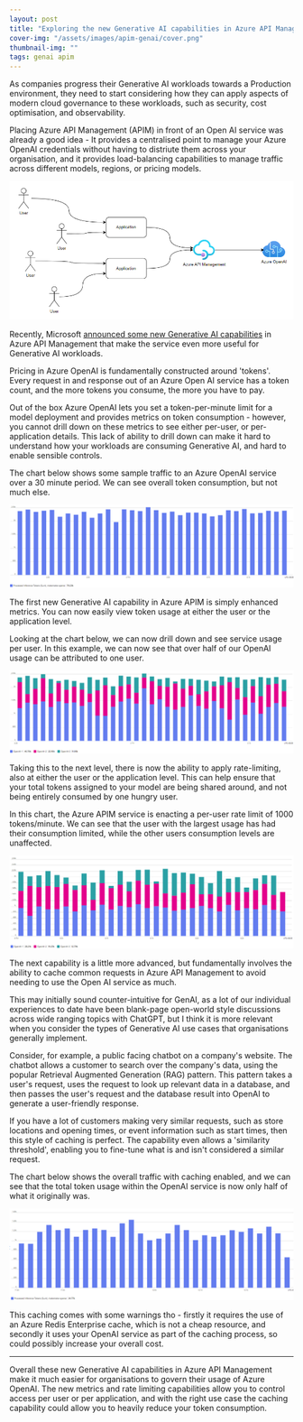 ```yaml
---
layout: post
title: "Exploring the new Generative AI capabilities in Azure API Management"
cover-img: "/assets/images/apim-genai/cover.png"
thumbnail-img: ""
tags: genai apim
---
```


As companies progress their Generative AI workloads towards a Production environment, they need to start considering how they can apply aspects of modern cloud governance to these workloads, such as security, cost optimisation, and observability.

Placing Azure API Management (APIM) in front of an Open AI service was already a good idea - It provides a centralised point to manage your Azure OpenAI credentials without having to distriute them across your organisation, and it provides load-balancing capabilities to manage traffic across different models, regions, or pricing models.

![Architecture](/assets/images/apim-genai/arch.png)

Recently, Microsoft [announced some new Generative AI capabilities](https://techcommunity.microsoft.com/t5/azure-integration-services-blog/introducing-genai-gateway-capabilities-in-azure-api-management/ba-p/4146525) in Azure API Management that make the service even more useful for Generative AI workloads.

Pricing in Azure OpenAI is fundamentally constructed around 'tokens'. Every request in and response out of an Azure Open AI service has a token count, and the more tokens you consume, the more you have to pay.

Out of the box Azure OpenAI lets you set a token-per-minute limit for a model deployment and provides metrics on token consumption - however, you cannot drill down on these metrics to see either per-user, or per-application details. This lack of ability to drill down can make it hard to understand how your workloads are consuming Generative AI, and hard to enable sensible controls.

The chart below shows some sample traffic to an Azure OpenAI service over a 30 minute period. We can see overall token consumption, but not much else.

![Out of the box](/assets/images/apim-genai/azure-monitor.png)

The first new Generative AI capability in Azure APIM is simply enhanced metrics. You can now easily view token usage at either the user or the application level.

Looking at the chart below, we can now drill down and see service usage per user. In this example, we can now see that over half of our OpenAI usage can be attributed to one user.

![Custom metrics](/assets/images/apim-genai/custom-metrics.png)

Taking this to the next level, there is now the ability to apply rate-limiting, also at either the user or the application level. This can help ensure that your total tokens assigned to your model are being shared around, and not being entirely consumed by one hungry user.

In this chart, the Azure APIM service is enacting a per-user rate limit of 1000 tokens/minute. We can see that the user with the largest usage has had their consumption limited, while the other users consumption levels are unaffected.

![Rate limiting](/assets/images/apim-genai/rate-limiting.png)

The next capability is a little more advanced, but fundamentally involves the ability to cache common requests in Azure API Management to avoid needing to use the Open AI service as much.

This may initially sound counter-intuitive for GenAI, as a lot of our individual experiences to date have been blank-page open-world style discussions across wide ranging topics with ChatGPT, but I think it is more relevant when you consider the types of Generative AI use cases that organisations generally implement.

Consider, for example, a public facing chatbot on a company's website. The chatbot allows a customer to search over the company's data, using the popular Retrieval Augmented Generation (RAG) pattern. This pattern takes a user's request, uses the request to look up relevant data in a database, and then passes the user's request and the database result into OpenAI to generate a user-friendly response.

If you have a lot of customers making very similar requests, such as store locations and opening times, or event information such as start times, then this style of caching is perfect. The capability even allows a 'similarity threshold', enabling you to fine-tune what is and isn't considered a similar request.

The chart below shows the overall traffic with caching enabled, and we can see that the total token usage within the OpenAI service is now only half of what it originally was.

![Caching](/assets/images/apim-genai/caching.png)

This caching comes with some warnings tho - firstly it requires the use of an Azure Redis Enterprise cache, which is not a cheap resource, and secondly it uses your OpenAI service as part of the caching process, so could possibly increase your overall cost.

---

Overall these new Generative AI capabilities in Azure API Management make it much easier for organisations to govern their usage of Azure OpenAI. The new metrics and rate limiting capabilities allow you to control access per user or per application, and with the right use case the caching capability could allow you to heavily reduce your token consumption.
